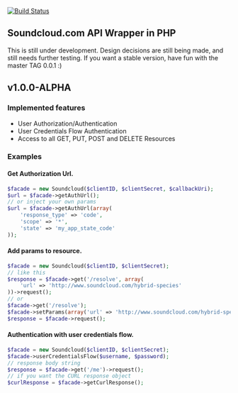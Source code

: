 [![Build Status](https://travis-ci.org/njasm/soundcloud.svg?branch=master)](https://travis-ci.org/njasm/soundcloud)
## Soundcloud.com API Wrapper in PHP
This is still under development.
Design decisions are still being made, and still needs further testing.
If you want a stable version, have fun with the master TAG 0.0.1 :)

## v1.0.0-ALPHA
### Implemented features 

* User Authorization/Authentication
* User Credentials Flow Authentication
* Access to all GET, PUT, POST and DELETE Resources

### Examples
#### Get Authorization Url.
```php
$facade = new Soundcloud($clientID, $clientSecret, $callbackUri);
$url = $facade->getAuthUrl();
// or inject your own params
$url = $facade->getAuthUrl(array(
    'response_type' => 'code',
    'scope' => '*',
    'state' => 'my_app_state_code'
));
```
#### Add params to resource.
```php
$facade = new Soundcloud($clientID, $clientSecret);
// like this
$response = $facade->get('/resolve', array(
    'url' => 'http://www.soundcloud.com/hybrid-species'
))->request();
// or
$facade->get('/resolve');
$facade->setParams(array('url' => 'http://www.soundcloud.com/hybrid-species'));
$response = $facade->request();
```

#### Authentication with user credentials flow.
```php
$facade = new Soundcloud($clientID, $clientSecret);
$facade->userCredentialsFlow($username, $password);
// response body string
$response = $facade->get('/me')->request();
// if you want the CURL response object
$curlResponse = $facade->getCurlResponse();
```
